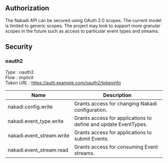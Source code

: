 
## Authorization

The Nakadi API can be secured using OAuth 2.0 scopes. The current model is 
limited to generic scopes. The project may look to support more granular 
scopes in the future such as access to particular event types and streams.


<a name="api-securityscheme"></a>
## Security

<a name="api-oauth2"></a>
### oauth2
*Type* : oauth2  
*Flow* : implicit  
*Token URL* : https://auth.example.com/oauth2/tokeninfo


|Name|Description|
|---|---|
|nakadi.config.write|Grants access for changing Nakadi configuration.|
|nakadi.event_type.write|Grants access for applications to define and update EventTypes.|
|nakadi.event_stream.write|Grants access for applications to submit Events.|
|nakadi.event_stream.read|Grants access for consuming Event streams.|



